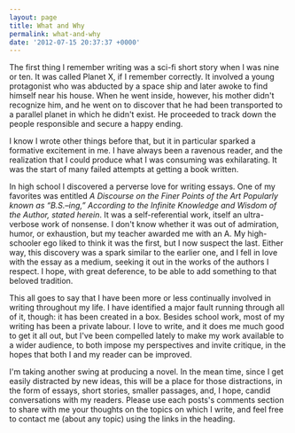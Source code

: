 ```yaml
---
layout: page
title: What and Why
permalink: what-and-why
date: '2012-07-15 20:37:37 +0000'
---
```

The first thing I remember writing was a sci-fi short story when I was nine or ten. It was called Planet X, if I remember correctly. It involved a young protagonist who was abducted by a space ship and later awoke to find himself near his house. When he went inside, however, his mother didn't recognize him, and he went on to discover that he had been transported to a parallel planet in which he didn't exist. He proceeded to track down the people responsible and secure a happy ending.

I know I wrote other things before that, but it in particular sparked a formative excitement in me. I have always been a ravenous reader, and the realization that I could produce what I was consuming was exhilarating. It was the start of many failed attempts at getting a book written.

In high school I discovered a perverse love for writing essays. One of my favorites was entitled *A Discourse on the Finer Points of the Art Popularly known as “B.S.–ing,” According to the Infinite Knowledge and Wisdom of the Author, stated herein*. It was a self-referential work, itself an ultra-verbose work of nonsense. I don't know whether it was out of admiration, humor, or exhaustion, but my teacher awarded me with an A. My high-schooler ego liked to think it was the first, but I now suspect the last. Either way, this discovery was a spark similar to the earlier one, and I fell in love with the essay as a medium, seeking it out in the works of the authors I respect. I hope, with great deference, to be able to add something to that beloved tradition.

This all goes to say that I have been more or less continually involved in writing throughout my life. I have identified a major fault running through all of it, though: it has been created in a box. Besides school work, most of my writing has been a private labour. I love to write, and it does me much good to get it all out, but I've been compelled lately to make my work available to a wider audience, to both impose my perspectives and invite critique, in the hopes that both I and my reader can be improved.

I'm taking another swing at producing a novel. In the mean time, since I get easily distracted by new ideas, this will be a place for those distractions, in the form of essays, short stories, smaller passages, and, I hope, candid conversations with my readers. Please use each posts's comments section to share with me your thoughts on the topics on which I write, and feel free to contact me (about any topic) using the links in the heading.
